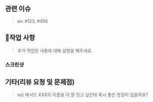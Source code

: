 ## 관련 이슈
  
> ex. #123, #456

## 📝작업 사항

> 추가 작업한 내용에 대해 설명을 해주세요.

### 스크린샷

## 기타(리뷰 요청 및 문제점)

> ex) 메서드 XXX의 이름을 더 잘 짓고 싶은데 혹시 좋은 명칭이 있을까요?
